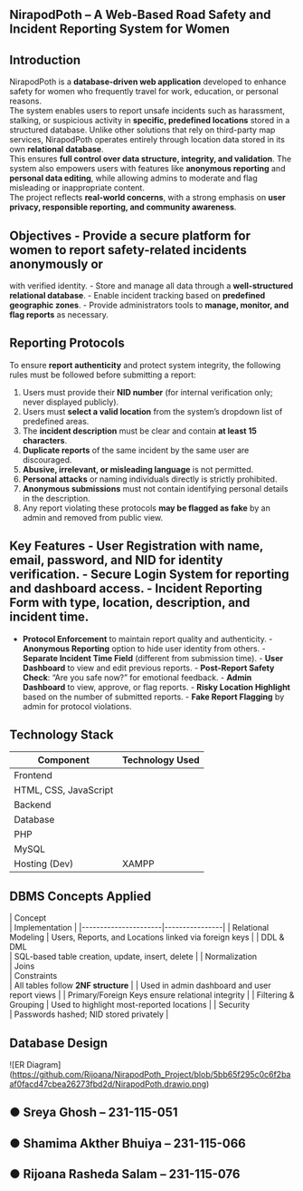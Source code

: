 ## NirapodPoth – A Web-Based Road Safety and Incident Reporting System for Women 
##  Introduction 
NirapodPoth is a **database-driven web application** developed to enhance safety for 
women who frequently travel for work, education, or personal reasons.   
The system enables users to report unsafe incidents such as harassment, stalking, or 
suspicious activity in **specific, predefined locations** stored in a structured database. 
Unlike other solutions that rely on third-party map services, NirapodPoth operates entirely 
through location data stored in its own **relational database**.   
This ensures **full control over data structure, integrity, and validation**. 
The system also empowers users with features like **anonymous reporting** and **personal 
data editing**, while allowing admins to moderate and flag misleading or inappropriate 
content.   
The project reflects **real-world concerns**, with a strong emphasis on **user privacy, 
responsible reporting, and community awareness**. 
## Objectives - Provide a **secure platform** for women to report safety-related incidents anonymously or 
with verified identity. - Store and manage all data through a **well-structured relational database**. - Enable incident tracking based on **predefined geographic zones**. - Provide administrators tools to **manage, monitor, and flag reports** as necessary. 
## Reporting Protocols 
To ensure **report authenticity** and protect system integrity, the following rules must be 
followed before submitting a report: 
1. Users must provide their **NID number** (for internal verification only; never displayed 
publicly). 
2. Users must **select a valid location** from the system’s dropdown list of predefined areas. 
3. The **incident description** must be clear and contain **at least 15 characters**. 
4. **Duplicate reports** of the same incident by the same user are discouraged. 
5. **Abusive, irrelevant, or misleading language** is not permitted. 
6. **Personal attacks** or naming individuals directly is strictly prohibited. 
7. **Anonymous submissions** must not contain identifying personal details in the 
description. 
8. Any report violating these protocols **may be flagged as fake** by an admin and removed 
from public view. 
## Key Features - **User Registration** with name, email, password, and NID for identity verification. - **Secure Login System** for reporting and dashboard access. - **Incident Reporting Form** with type, location, description, and incident time. 
- **Protocol Enforcement** to maintain report quality and authenticity. - **Anonymous Reporting** option to hide user identity from others. - **Separate Incident Time Field** (different from submission time). - **User Dashboard** to view and edit previous reports. - **Post-Report Safety Check**: “Are you safe now?” for emotional feedback. - **Admin Dashboard** to view, approve, or flag reports. - **Risky Location Highlight** based on the number of submitted reports. - **Fake Report Flagging** by admin for protocol violations. 
##  Technology Stack 
| Component      | Technology Used | 
|----------------|-----------------| 
| Frontend       
| HTML, CSS, JavaScript | 
| Backend        
| Database       
| PHP | 
| MySQL | 
| Hosting (Dev)  | XAMPP | 
##  DBMS Concepts Applied 
| Concept              
| Implementation | 
|----------------------|----------------| 
| Relational Modeling  | Users, Reports, and Locations linked via foreign keys | 
| DDL & DML            
| SQL-based table creation, update, insert, delete | 
| Normalization        
| Joins                
| Constraints          
| All tables follow **2NF structure** | 
| Used in admin dashboard and user report views | 
| Primary/Foreign Keys ensure relational integrity | 
| Filtering & Grouping | Used to highlight most-reported locations | 
| Security             
| Passwords hashed; NID stored privately | 
## Database Design 
![ER Diagram] (https://github.com/Rijoana/NirapodPoth_Project/blob/5bb65f295c0c6f2baaf0facd47cbea26273fbd2d/NirapodPoth.drawio.png) 

## ● Sreya Ghosh – 231-115-051 
## ● Shamima Akther Bhuiya – 231-115-066 
## ● Rijoana Rasheda Salam – 231-115-076 
